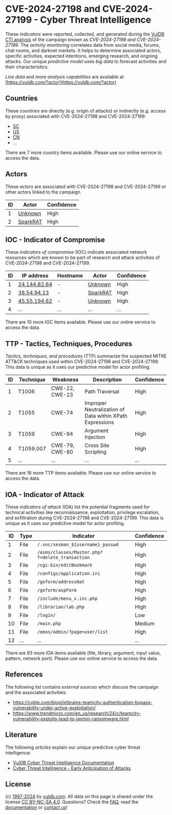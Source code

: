 # CVE-2024-27198 and CVE-2024-27199 - Cyber Threat Intelligence

These _indicators_ were reported, collected, and generated during the [VulDB CTI analysis](https://vuldb.com/?kb.cti) of the campaign known as _CVE-2024-27198 and CVE-2024-27199_. The _activity monitoring_ correlates data from social media, forums, chat rooms, and darknet markets. It helps to determine associated actors, specific activities, expected intentions, emerging research, and ongoing attacks. Our unique _predictive model_ uses _big data_ to forecast activities and their characteristics.

_Live data_ and more _analysis capabilities_ are available at [https://vuldb.com/?actor](https://vuldb.com/?actor)

## Countries

These _countries_ are directly (e.g. origin of attacks) or indirectly (e.g. access by proxy) associated with CVE-2024-27198 and CVE-2024-27199:

* [SC](https://vuldb.com/?country.sc)
* [US](https://vuldb.com/?country.us)
* [CN](https://vuldb.com/?country.cn)
* ...

There are 7 more country items available. Please use our online service to access the data.

## Actors

These _actors_ are associated with CVE-2024-27198 and CVE-2024-27199 or other actors linked to the campaign.

ID | Actor | Confidence
-- | ----- | ----------
1 | [Unknown](https://vuldb.com/?actor.unknown) | High
2 | [SparkRAT](https://vuldb.com/?actor.sparkrat) | High

## IOC - Indicator of Compromise

These _indicators of compromise_ (IOC) indicate associated network resources which are known to be part of research and attack activities of CVE-2024-27198 and CVE-2024-27199.

ID | IP address | Hostname | Actor | Confidence
-- | ---------- | -------- | ----- | ----------
1 | [24.144.82.64](https://vuldb.com/?ip.24.144.82.64) | - | [Unknown](https://vuldb.com/?actor.unknown) | High
2 | [38.54.94.13](https://vuldb.com/?ip.38.54.94.13) | - | [SparkRAT](https://vuldb.com/?actor.sparkrat) | High
3 | [45.55.194.62](https://vuldb.com/?ip.45.55.194.62) | - | [Unknown](https://vuldb.com/?actor.unknown) | High
4 | ... | ... | ... | ...

There are 10 more IOC items available. Please use our online service to access the data.

## TTP - Tactics, Techniques, Procedures

_Tactics, techniques, and procedures_ (TTP) summarize the suspected MITRE ATT&CK techniques used within CVE-2024-27198 and CVE-2024-27199. This data is unique as it uses our predictive model for actor profiling.

ID | Technique | Weakness | Description | Confidence
-- | --------- | -------- | ----------- | ----------
1 | T1006 | CWE-22, CWE-23 | Path Traversal | High
2 | T1055 | CWE-74 | Improper Neutralization of Data within XPath Expressions | High
3 | T1059 | CWE-94 | Argument Injection | High
4 | T1059.007 | CWE-79, CWE-80 | Cross Site Scripting | High
5 | ... | ... | ... | ...

There are 16 more TTP items available. Please use our online service to access the data.

## IOA - Indicator of Attack

These _indicators of attack_ (IOA) list the potential fragments used for technical activities like reconnaissance, exploitation, privilege escalation, and exfiltration during CVE-2024-27198 and CVE-2024-27199. This data is unique as it uses our predictive model for actor profiling.

ID | Type | Indicator | Confidence
-- | ---- | --------- | ----------
1 | File | `/.vnc/sesman_${username}_passwd` | High
2 | File | `/asms/classes/Master.php?f=delete_transaction` | High
3 | File | `/cgi-bin/editBookmark` | High
4 | File | `/configs/application.ini` | High
5 | File | `/goform/addressNat` | High
6 | File | `/goform/aspForm` | High
7 | File | `/include/menu_v.inc.php` | High
8 | File | `/librarian/lab.php` | High
9 | File | `/login/` | Low
10 | File | `/main.php` | Medium
11 | File | `/omos/admin/?page=user/list` | High
12 | ... | ... | ...

There are 93 more IOA items available (file, library, argument, input value, pattern, network port). Please use our online service to access the data.

## References

The following list contains _external sources_ which discuss the campaign and the associated activities:

* https://cyble.com/blog/jetbrains-teamcity-authentication-bypass-vulnerability-under-active-exploitation/
* https://www.trendmicro.com/en_us/research/24/c/teamcity-vulnerability-exploits-lead-to-jasmin-ransomware.html

## Literature

The following _articles_ explain our unique predictive cyber threat intelligence:

* [VulDB Cyber Threat Intelligence Documentation](https://vuldb.com/?kb.cti)
* [Cyber Threat Intelligence - Early Anticipation of Attacks](https://www.scip.ch/en/?labs.20201022)

## License

(c) [1997-2024](https://vuldb.com/?kb.changelog) by [vuldb.com](https://vuldb.com/?kb.about). All data on this page is shared under the license [CC BY-NC-SA 4.0](https://creativecommons.org/licenses/by-nc-sa/4.0/). Questions? Check the [FAQ](https://vuldb.com/?kb.faq), read the [documentation](https://vuldb.com/?kb) or [contact us](https://vuldb.com/?contact)!
